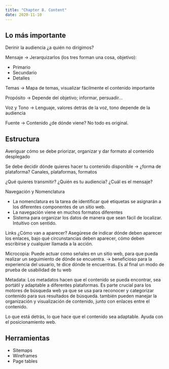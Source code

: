 ```yaml
---
title: "Chapter 8. Content"
date: 2020-11-10
---
```


## Lo más importante

Derinir la audiencia ¿a quién no dirigimos?

Mensaje →  Jerarquizarlos (los tres forman una cosa, objetivo):  

* Primario 
* Secundario 
* Detalles 

Temas →  Mapa de temas, visualizar fácilmente el contenido importante

Propósito →  Depende del objetivo; informar, persuadir…

Voz y Tono → Lenguaje, valores detrás de la voz, tono depende de la audiencia

Fuente →  Contenido ¿de dónde viene? No todo es original.
 
## Estructura

Averiguar cómo se debe priorizar, organizar y dar formato al contenido desplegado

Se debe decidir dónde quieres hacer tu contenido disponible →  ¿forma de plataforma? Canales, plataformas, formatos

¿Qué quieres transmitir? 
¿Quién es tu audiencia? ¿Cuál es el mensaje?

Navegación y Nomenclatura 

* La nomenclatura es la tarea de identificar qué etiquetas se asignarán a los diferentes componentes de un sitio web.
* La navegación viene en muchos formatos diferentes
* Sistema para organizar los datos de manera que sean fácil de localizar. Intuitivo con sentido.

Links ¿Cómo van a aparecer?  Asegúrese de indicar dónde deben aparecer los enlaces, bajo qué circunstancias deben aparecer, cómo deben escribirse y cualquier llamada a la acción.

Microcopia: Puede actuar como señales en un sitio web, para que pueda realizar un seguimiento de dónde se encuentra. →  beneficioso para la experiencia del usuario, te dice dónde te encuentras. Es al final un modo de prueba de usabilidad de tu web

Metadata:  Los metadatos hacen que el contenido se pueda encontrar, sea portátil y adaptable a diferentes plataformas. Es parte crucial para los motores de búsqueda web ya que se usa para reconocer y categorizar contenido para sus resultados de búsqueda. también pueden manejar la organización y visualización de contenido, junto con enlaces entre el contenido. 

Lo que está detrás, lo que hace que el contenido sea adaptable. Ayuda con el posicionamiento web.
 
## Herramientas

* Sitemaps
* Wireframes
* Page tables
